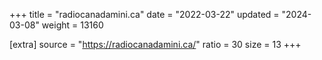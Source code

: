 +++
title = "radiocanadamini.ca"
date = "2022-03-22"
updated = "2024-03-08"
weight = 13160

[extra]
source = "https://radiocanadamini.ca/"
ratio = 30
size = 13
+++
